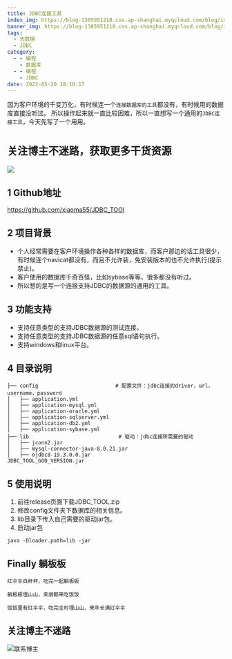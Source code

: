 ```yaml
---
title: JDBC连接工具
index_img: https://blog-1305951218.cos.ap-shanghai.myqcloud.com/blog/image/articleBg/1(119).jpg
banner_img: https://blog-1305951218.cos.ap-shanghai.myqcloud.com/blog/image/articleBg/1(119).jpg
tags:
  - 大数据
  - JDBC
category:
  - - 编程
    - 数据库
  - - 编程
    - JDBC
date: 2022-05-20 18:10:17
---
```


因为客户环境的千变万化，有时候连一个`连接数据库的工具`都没有，有时候用的数据库直接没听过。
所以操作起来就一直比较困难，所以一直想写一个通用的`JDBC连接工具`，今天先写了一个用用。

<!-- more -->

# `关注博主不迷路，获取更多干货资源`

![](https://github-edu-student-id-card-basic-1305951218.cos.ap-shanghai.myqcloud.com/shouhou.jpg)

## 1 Github地址

https://github.com/xiaoma55/JDBC_TOOl

## 2 项目背景

- 个人经常需要在客户环境操作各种各样的数据库，而客户那边的话工具很少，有时候连个navicat都没有，而且不允许装，免安装版本的也不允许执行(提示禁止)。
- 客户使用的数据库千奇百怪，比如sybase等等，很多都没有听过。
- 所以想的是写一个连接支持JDBC的数据源的通用的工具。

## 3 功能支持

- 支持任意类型的支持JDBC数据源的测试连接。
- 支持任意类型的支持JDBC数据源的任意sql语句执行。
- 支持windows和linux平台。

## 4 目录说明

    ├── config                         # 配置文件：jdbc连接的driver，url，username，password
    │   ├── application.yml
    │   ├── application-mysql.yml
    │   ├── application-oracle.yml
    │   ├── application-sqlserver.yml
    │   ├── application-db2.yml
    │   ├── application-sybase.yml
    ├── lib                             # 驱动：jdbc连接所需要的驱动
    │   ├── jconn2.jar
    │   ├── mysql-connector-java-8.0.21.jar
    │   ├── ojdbc8-19.3.0.0.jar
    JDBC_TOOL_GOD_VERSION.jar

## 5 使用说明

1. 前往release页面下载JDBC_TOOL.zip
2. 修改config文件夹下数据库的相关信息。
3. lib目录下传入自己需要的驱动jar包。
4. 启动jar包

```
java -Dloader.path=lib -jar
```

## Finally 躺板板

`红伞伞白杆杆，吃完一起躺板板`

`躺板板埋山山，亲朋都来吃饭饭`

`饭饭里有红伞伞，吃完全村埋山山，来年长满红伞伞`

## 关注博主不迷路
![联系博主](https://github-edu-student-id-card-basic-1305951218.cos.ap-shanghai.myqcloud.com/shouhou.jpg)